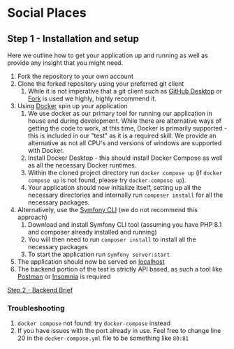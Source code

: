 # Social Places
## Step 1 - Installation and setup
Here we outline how to get your application up and running as well as provide any insight that you might need.

1. Fork the repository to your own account
2. Clone the forked repository using your preferred git client
   1. While it is not imperative that a git client such as [GitHub Desktop](https://desktop.github.com) or [Fork](https://git-fork.com/) is used we highly,
      highly recommend it.
3. Using [Docker](https://www.docker.com/get-started/) spin up your application
    1. We use docker as our primary tool for running our application in house and during development. While there are
    alternative ways of getting the code to work, at this time, Docker is primarily supported - this is included in our "test"
    as it is a required skill. We provide an alternative as not all CPU's and versions of windows are supported with Docker.
    2. Install Docker Desktop - this should install Docker Compose as well as all the necessary Docker runtimes.
    3. Within the cloned project directory run `docker compose up` (if `docker compose up` is not found, please try `docker-compose up`).
    4. Your application should now initialize itself, setting up all the necessary directories and internally run `composer install` 
    for all the necessary packages.
4. Alternatively, use the [Symfony CLI](https://symfony.com/download) (we do not recommend this approach)
   1. Download and install Symfony CLI tool (assuming you have PHP 8.1 and composer already installed and running)
   2. You will then need to run `composer install` to install all the necessary packages
   3. To start the application run `symfony server:start`
5. The application should now be served on [localhost](http://localhost)
6. The backend portion of the test is strictly API based, as such a tool like [Postman](https://postman.com) or [Insomnia](https://insomnia.rest) is required


[Step 2 - Backend Brief](./Step%202%20-%20Backend%20Brief.md)

### Troubleshooting
1. `docker compose` not found: try `docker-compose` instead
2. If you have issues with the port already in use. Feel free to change line 20 in the `docker-compose.yml` file to be something like `80:81`
    

